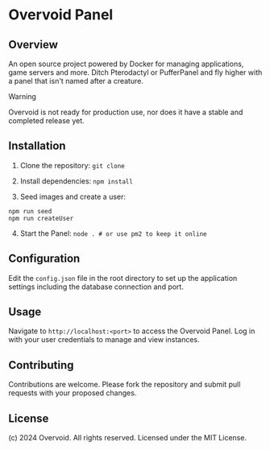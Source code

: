 # Overvoid Panel

## Overview

An open source project powered by Docker for managing applications, game servers and more. Ditch Pterodactyl or PufferPanel and fly higher with a panel that isn't named after a creature.

> [!WARNING]
> Overvoid is not ready for production use, nor does it have a stable and completed release yet.

## Installation

1. Clone the repository:
   `git clone `

2. Install dependencies:
   `npm install`

3. Seed images and create a user:

```
npm run seed
npm run createUser
```

4. Start the Panel:
   `node . # or use pm2 to keep it online`

## Configuration

Edit the `config.json` file in the root directory to set up the application settings including the database connection and port.

## Usage

Navigate to `http://localhost:<port>` to access the Overvoid Panel. Log in with your user credentials to manage and view instances.

## Contributing

Contributions are welcome. Please fork the repository and submit pull requests with your proposed changes.

## License

(c) 2024 Overvoid. All rights reserved. Licensed under the MIT License.
